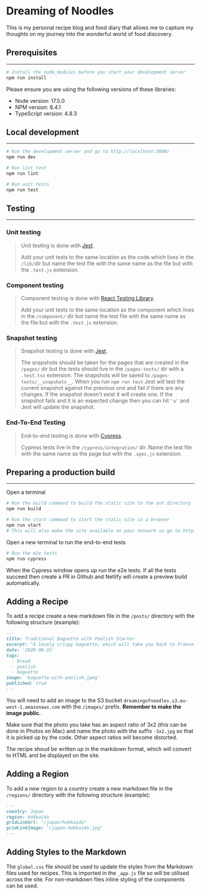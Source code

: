 # Dreaming of Noodles

This is my personal recipe blog and food diary that allows me to capture my thoughts on my journey into the wonderful world of food discovery. 

## Prerequisites
---
```bash
# Install the node_modules before you start your development server
npm run install
```
Please ensure you are using the following versions of these libraries:

- Node version: 17.5.0
- NPM version: 8.4.1
- TypeScript version: 4.8.3

## Local development 
---
```bash
# Run the development server and go to http://localhost:3000/
npm run dev

# Run lint test
npm run lint

# Run unit tests
npm run test
```

## Testing
---
### Unit testing
> Unit testing is done with [Jest](https://facebook.github.io/jest/).
>
>Add your unit tests to the same location as the code which lives in the `/lib/`dir but name the test file with the same name as the file but with the `.test.js` extension.

### Component testing

>Component testing is done with [React Testing Library](https://testing-library.com/docs/react-testing-library/intro).
>
>Add your unit tests to the same location as the component which lives in the `/component/` dir but name the test file with the same name as the file but with the `.test.js` extension.
>

### Snapshot testing
>Snapshot testing is done with [Jest](https://facebook.github.io/jest/).
>
>The snapshots should be taken for the pages that are created in the `/pages/` dir but the tests should live in the `/pages-tests/` dir with a `.test.tsx` extension. The snapshots will be saved to `/pages-tests/__snapshots__`. When you run `npm run test` Jest will test the current snapshot against the previous one and fail if there are any changes. If the snapshot doesn't exist it will create one. If the snapshot fails and it is an expected change then you can hit `'u'` and Jest will update the snapshot. 
### End-To-End Testing

>End-to-end testing is done with [Cypress](https://docs.cypress.io/guides/getting-started/introduction.html).
>
>Cypress tests live in the `/cypress/integration/` dir. Name the test file with the same name as the page but with the `.spec.js` extension.


## Preparing a production build
---
Open a terminal

```bash
# Run the build command to build the static site to the out directory
npm run build

# Run the start command to start the static site in a browser
npm run start
# This will also make the site available on your network so go to http://<ip>:3000/
```

Open a new terminal to run the end-to-end tests

```bash
# Run the e2e tests
npm run cypress
```

When the Cypress window opens up run the e2e tests. 
If all the tests succeed then create a PR in Github and Netlify will create a preview build automatically.

## Adding a Recipe

To add a recipe create a new markdown file in the `/posts/` directory with the following structure (example):
    
```markdown
---
title: Traditional Baguette with Poolish Starter
excerpt: "A lovely crispy baguette, which will take you back to France as soon as you hear the crunch of the crust under your knife."
date: '2020-08-15'
tags: 
  - bread
  - poolish
  - baguette
image: 'baguette-with-poolish.jpeg'
published: true
---
```

You will need to add an image to the S3 bucket `dreamingofnoodles.s3.eu-west-1.amazonaws.com` with the `/images/` prefix. __Remember to make the image public.__

Make sure that the photo you take has an aspect ratio of 3x2 (this can be done in Photos on Mac) and name the photo with the suffix `-3x2.jpg` so that it is picked
up by the code. Other aspect ratios will become distorted. 

The recipe shoud be written up in the markdown format, which will convert to HTML and be displayed on the site.

## Adding a Region

To add a new region to a country create a new markdown file in the `/regions/` directory with the following structure (example):

```markdown
---
country: Japan
region: Hokkaido
gridLinkUrl: "/japan/hokkaido"
gridLinkImage: "/japan-hokkaido.jpg"
---
```

## Adding Styles to the Markdown

The `global.css` file should be used to update the styles from the Markdown files used for recipes. This is imported in the `_app.js` file so will be utilised across the site. For non-markdown files inline styling of the components can be used.  